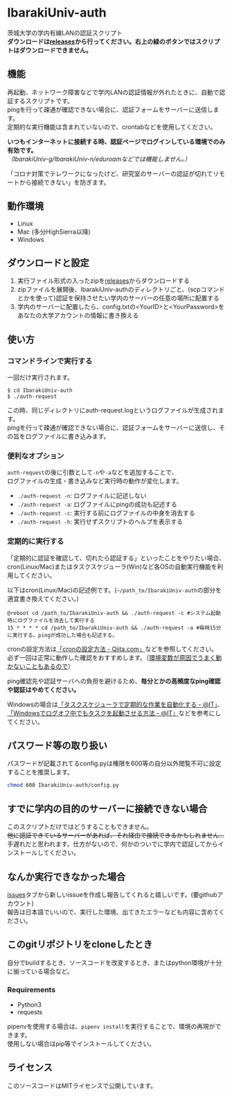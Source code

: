 # IbarakiUniv-auth
茨城大学の学内有線LANの認証スクリプト<br>
**ダウンロードは[releases](https://github.com/ryinaya/IbarakiUniv-auth/releases/latest)から行ってください。右上の緑のボタンではスクリプトはダウンロードできません。**

## 機能
再起動、ネットワーク障害などで学内LANの認証情報が外れたときに、自動で認証するスクリプトです。<br>
pingを行って疎通が確認できない場合に、認証フォームをサーバーに送信します。<br>
定期的な実行機能は含まれていないので、crontabなどを使用してください。<br>

**いつもインターネットに接続する時、認証ページでログインしている環境でのみ有効です。**<br>
*（IbarakiUniv-g/IbarakiUniv-n/eduroamなどでは機能しません。）*<br>

「コロナ対策でテレワークになったけど、研究室のサーバーの認証が切れてリモートから接続できない」を防ぎます。<br>

## 動作環境
- Linux
- Mac (多分HighSierra以降)
- Windows

## ダウンロードと設定
1. 実行ファイル形式の入ったzipを[releases](https://github.com/ryinaya/IbarakiUniv-auth/releases/latest)からダウンロードする
2. zipファイルを展開後、IbarakiUniv-authのディレクトリごと、(scpコマンドとかを使って)認証を保持させたい学内のサーバーの任意の場所に配置する
3. 学内のサーバーに配置したら、config.txtの\<YourID\>と\<YourPassword\>をあなたの大学アカウントの情報に書き換える

## 使い方

### コマンドラインで実行する
一回だけ実行されます。

```
$ cd IbarakiUniv-auth
$ ./auth-request
```

この時、同じディレクトリにauth-request.logというログファイルが生成されます。<br>
pingを行って疎通が確認できない場合に、認証フォームをサーバーに送信し、その旨をログファイルに書き込みます。<br>

### 便利なオプション
`auth-request`の後に引数として`-n`や`-a`などを追加することで、<br>
ログファイルの生成・書き込みなど実行時の動作が変化します。<br>
- `./auth-request -n`: ログファイルに記述しない
- `./auth-request -a`: ログファイルにpingの成功も記述する
- `./auth-request -c`: 実行する前にログファイルの中身を消去する
- `./auth-request -h`: 実行せずスクリプトのヘルプを表示する

### 定期的に実行する
「定期的に認証を確認して、切れたら認証する」といったことをやりたい場合、<br>
cron(Linux/Mac)またはタスクスケジューラ(Win)など各OSの自動実行機能を利用してください。<br>

以下はcron(Linux/Mac)の記述例です。(`~/path_to/IbarakiUniv-auth`の部分を適宜書き換えてください。)<br>
```
@reboot cd /path_to/IbarakiUniv-auth && ./auth-request -c #システム起動時にログファイルを消去して実行する
15 * * * * cd /path_to/IbarakiUniv-auth && ./auth-request -a #毎時15分に実行する。pingが成功した場合も記述する。
```
cronの設定方法は[「cronの設定方法 - Qiita.com」](https://qiita.com/hikouki/items/e744b3a4d356d2af12cf)などを参照してください。<br>
必ず一回は正常に動作した確認をおすすめします。（[環境変数が原因でうまく動かないこともあるので](https://www.greptips.com/posts/790/)）<br>

ping確認先や認証サーバへの負担を避けるため、**毎分とかの高頻度なping確認や認証はやめてください。**

Windowsの場合は[「タスクスケジューラで定期的な作業を自動化する - @IT」](https://www.atmarkit.co.jp/ait/articles/1305/31/news049.html)、[「Windowsでログオフ中でもタスクを起動させる方法 - @IT」](https://www.atmarkit.co.jp/ait/articles/1307/08/news101.html)などを参考にしてください。


## パスワード等の取り扱い
パスワードが記載されてるconfig.pyは権限を600等の自分以外閲覧不可に設定することを推奨します。<br>

```bash
chmod 600 IbarakiUniv-auth/config.py
```

## すでに学内の目的のサーバーに接続できない場合
このスクリプトだけではどうすることもできません。<br>
~~他に認証できているサーバーがあれば、それ経由で接続できるかもしれません...~~<br>
手遅れだと思われます。仕方がないので、何かのついでに学内で認証してからインストールしてください。

## なんか実行できなかった場合
[issues](https://github.com/ryinaya/IbarakiUniv-auth/issues)タブから新しいissueを作成し報告してくれると嬉しいです。(要githubアカウント)<br>
報告は日本語でいいので、実行した環境、出てきたエラーなども内容に含めてください。

## このgitリポジトリをcloneしたとき
自分でbuildするとき、ソースコードを改変するとき、またはpython環境が十分に揃っている場合など。
### Requirements
- Python3
- requests

pipenvを使用する場合は、`pipenv install`を実行することで、環境の再現ができます。<br>
使用しない場合はpip等でインストールしてください。

## ライセンス
このソースコードはMITライセンスで公開しています。
